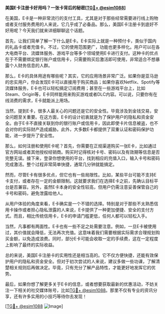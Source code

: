 **美国E卡注册卡好用吗？一张卡背后的秘密[[TG💪+ @esim1088](https://t.me/s/esim1088)]**

在美国，E卡是一种非常流行的支付工具，尤其是对于那些经常需要进行线上购物或者支付服务费用的人来说，它几乎成了必备品。那么，美国E卡注册卡到底好不好用呢？今天我们就来详细聊聊这个话题。

首先，让我们简单了解一下什么是E卡。E卡实际上就是一种预付卡，类似于国内的礼品卡或者充值卡。不过，它的使用范围更广，功能也更多样化。用户可以在各大电商平台、流媒体服务、游戏平台等多个领域使用E卡进行支付。这种卡的优点在于不需要绑定银行账户或信用卡，只需要购买后激活即可使用，非常适合不想暴露个人财务信息的人群。

那么，E卡的具体用途有哪些呢？其实，它的应用场景非常广泛。如果你是亚马逊的忠实用户，你会发现E卡可以直接用于购买商品；如果你喜欢Netflix、Spotify等流媒体服务，E卡也可以轻松搞定订阅费用；甚至在一些游戏平台上，比如Steam、Origin等，E卡同样能用来购买游戏或者DLC内容。可以说，只要你有在线消费的需求，E卡就能派上用场。

当然，提到E卡，很多人最关心的问题还是它的安全性。毕竟涉及到金钱交易，安全问题至关重要。在这方面，E卡的设计初衷就是为了保护用户的隐私和资金安全。由于E卡不直接关联到你的银行账户或信用卡，因此即使卡片信息被盗，也不会对你的实际财产造成威胁。此外，大多数E卡都提供了双重认证和密码保护功能，进一步提升了安全性。

那么，如何注册和使用E卡呢？首先，你需要在正规渠道购买一张E卡，比如通过官方网站或者其他授权经销商。购买时记得核对卡号、密码以及有效期等信息是否完整无误。接下来，登录你想使用的平台，找到相应的充值入口，输入卡号和密码完成激活。整个过程非常简单快捷，通常几分钟就能搞定。

然而，尽管E卡有很多优点，但它也有一些局限性。比如，某些平台可能不支持E卡支付，或者存在一定的金额限制。这就要求我们在选择E卡之前，先确认目标平台是否兼容。另外，虽然E卡本身的安全性较高，但用户仍需注意妥善保管自己的卡号和密码，避免泄露给他人。

从用户体验的角度来看，E卡确实是一个不错的选择。特别是对于那些不太熟悉信用卡操作或者担心隐私泄露的人来说，E卡提供了一种更加便捷、安全的支付方式。而且，相比传统信用卡，E卡的申请门槛更低，任何人都可以轻松入手。

当然，凡事都有两面性。E卡也有一些不足之处需要注意。例如，一旦E卡被使用过，其价值就会降低，无法再次充值。这意味着我们需要根据实际需求合理规划购买金额，以免造成浪费。同时，部分E卡可能会收取一定的手续费，这在一定程度上影响了最终的实际收益。

总的来说，美国E卡注册卡的实用性还是相当高的。它不仅方便快捷，还能有效保护用户的隐私和资金安全。但对于初次尝试的人来说，建议多做一些功课，了解清楚相关规则后再做决定。毕竟，只有充分了解产品特性，才能更好地发挥它的优势。

最后，如果你想了解更多关于E卡的信息，或者想要获取最新的优惠活动，不妨关注一下相关的社交媒体账号，比如[TG💪+ @esim1088](https://t.me/s/esim1088)。那里不仅有专业的资讯分享，还有许多实用的小技巧等待你去发现！

[[TG💪+ @esim1088](https://t.me/s/esim1088) ![Image](https://i.postimg.cc/4NQfJmqS/Snipaste-2025-05-13-00-14-12.png)]